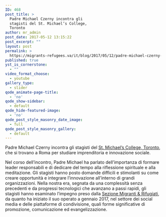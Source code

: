 ```yaml
---
ID: 468
post_title: >
  Padre Michael Czerny incontra gli
  stagisti del St. Michael’s College,
  Toronto
author: mr_admin
post_date: 2017-05-12 13:15:22
post_excerpt: ""
layout: post
permalink: >
  https://migrants-refugees.va/it/blog/2017/05/12/padre-michael-czerny-incontra-gli-stagisti-del-st-michaels-college-toronto/
published: true
yst_is_cornerstone:
  - ""
video_format_choose:
  - youtube
gallery_type:
  - slider
qode_animate-page-title:
  - 'no'
qode_show-sidebar:
  - default
qode_hide-featured-image:
  - 'no'
qode_post_style_masonry_date_image:
  - full
qode_post_style_masonry_gallery:
  - default
---
```

Padre Michael Czerny incontra gli stagisti del <a href="https://stmikes.utoronto.ca/">St. Michael’s College, Toronto</a>, che si trovano a Roma per studiare imprenditoria e innovazione sociale.

<span style="font-weight: 400;">Nel corso dell’incontro, Padre Michael ha parlato dell’importanza di formare leader responsabili e di dedicare del tempo alla riflessione spirituale e alla meditazione. Gli stagisti hanno posto domande difficili e stimolanti su come creare opportunità e integrare l’innovazione all’interno di grandi organizzazioni. Nella nostra era, segnata da una complessità senza precedenti e da progressi tecnologici che avanzano a passi rapidi, gli stagisti hanno esaminato l’impegno preso dalla <a href="https://www.facebook.com/MandRSection/">Sezione Migranti &amp; Rifugiati</a>, da quanto ha iniziato il suo operato a gennaio 2017, nel settore dei social media e delle piattaforme di condivisione, quali forme significative di promozione, comunicazione ed evangelizzazione.</span>